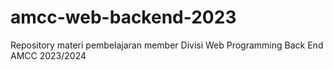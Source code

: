 # amcc-web-backend-2023
Repository materi pembelajaran member Divisi Web Programming Back End AMCC 2023/2024
